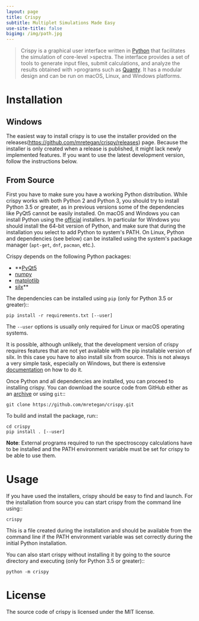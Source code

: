 ```yaml
---
layout: page
title: Crispy
subtitle: Multiplet Simulations Made Easy
use-site-title: false
bigimg: /img/path.jpg
---
```


>Crispy is a graphical user interface written in [Python](https://www.python.org/) that facilitates the simulation of core-level >spectra. The interface provides a set of tools to generate input files, submit calculations, and analyze the results obtained with >programs such as [Quanty](http://quanty.org). It has a modular design and can be run on macOS, Linux, and Windows platforms.

Installation
============

Windows
-------
The easiest way to install crispy is to use the installer provided on the releases(https://github.com/mretegan/crispy/releases) page. Because the installer is only created when a release is published, it might lack newly implemented features. If you want to use the latest development version, follow the instructions below.

From Source
-----------
First you have to make sure you have a working Python distribution. While crispy works with both Python 2 and Python 3, you should try to install Python 3.5 or greater, as in previous versions some of the dependencies like PyQt5 cannot be easily installed. On macOS and Windows you can install Python using the [official](https://www.python.org/downloads) installers. In particular for Windows you should install the 64-bit version of Python, and make sure that during the installation you select to add Python to system's PATH. On Linux, Python and dependencies (see below) can be installed using the system's package manager (``apt-get``, ``dnf``, ``pacman``, etc.). 

Crispy depends on the following Python packages:

* **[PyQt5](https://riverbankcomputing.com/software/pyqt/intro)
* [numpy](http://numpy.org)
* [matplotlib](http://matplotlib.org)
* [silx](http://www.silx.org)**

The dependencies can be installed using `pip` (only for Python 3.5 or greater):: 

    pip install -r requirements.txt [--user]

The `--user` options is usually only required for Linux or macOS operating systems.

It is possible, although unlikely, that the development version of crispy requires features that are not yet available with the pip installable version of silx. In this case you have to also install silx from source. This is not always a very simple task, especially on Windows, but there is extensive [documentation](http://www.silx.org/doc/silx) on how to do it. 

Once Python and all dependencies are installed, you can proceed to installing crispy. You can download the source code from GitHub either as an [archive](https://github.com/mretegan/crispy/archive/master.zip) or using `git`::

    git clone https://github.com/mretegan/crispy.git

To build and install the package, run::

    cd crispy
    pip install . [--user]

**Note**: External programs required to run the spectroscopy calculations have to be installed and the PATH environment variable must be set for crispy to be able to use them.

Usage
=====
If you have used the installers, crispy should be easy to find and launch. For the installation from source you can start crispy from the command line using::

    crispy

This is a file created during the installation and should be available from the command line if the PATH environment variable was set correctly during the initial Python installation. 

You can also start crispy without installing it by going to the source directory and executing (only for Python 3.5 or greater)::

    python -m crispy

License
=======
The source code of crispy is licensed under the MIT license.
